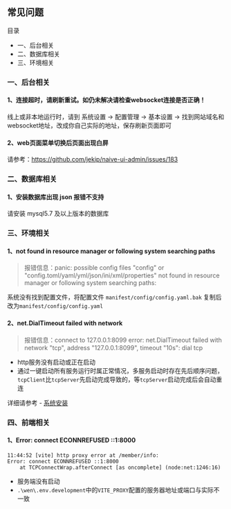 ## 常见问题

目录

- 一、后台相关
- 二、数据库相关
- 三、环境相关


### 一、后台相关

#### 1、连接超时，请刷新重试。如仍未解决请检查websocket连接是否正确！

线上或非本地运行时，请到 系统设置 -> 配置管理 -> 基本设置 -> 找到网站域名和websocket地址，改成你自己实际的地址，保存刷新页面即可

#### 2、web页面菜单切换后页面出现白屏

请参考：https://github.com/jekip/naive-ui-admin/issues/183


### 二、数据库相关

#### 1、安装数据库出现 json 报错不支持

请安装 mysql5.7 及以上版本的数据库



### 三、环境相关

#### 1、not found in resource manager or following system searching paths

> 报错信息：panic: possible config files "config" or "config.toml/yaml/yml/json/ini/xml/properties" not found in resource manager or following system searching paths:

系统没有找到配置文件，将配置文件 `manifest/config/config.yaml.bak` 复制后改为`manifest/config/config.yaml`


#### 2、net.DialTimeout failed with network

> 报错信息：connect to 127.0.0.1:8099 error: net.DialTimeout failed with network "tcp", address "127.0.0.1:8099", timeout "10s": dial tcp

- http服务没有启动或正在启动
- 通过一键启动所有服务运行时属正常情况，多服务启动时存在先后顺序问题，`tcpClient`比`tcpServer`先启动完成导致的，等`tcpServer`启动完成后会自动重连

详细请参考 - [系统安装](start-installation.md)


### 四、前端相关

#### 1、Error: connect ECONNREFUSED ::1:8000

```text
11:44:52 [vite] http proxy error at /member/info:
Error: connect ECONNREFUSED ::1:8000
    at TCPConnectWrap.afterConnect [as oncomplete] (node:net:1246:16)
```

- 服务端没有启动
- `.\wen\.env.development`中的`VITE_PROXY`配置的服务器地址或端口与实际不一致



